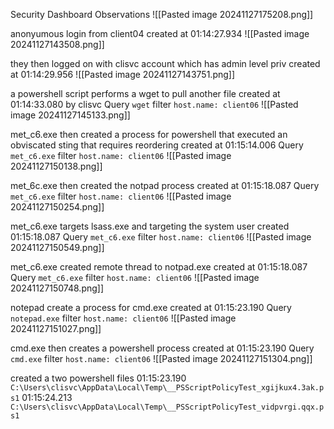 Security Dashboard Observations
![[Pasted image 20241127175208.png]]


anonyumous login from client04
created at 01:14:27.934 
![[Pasted image 20241127143508.png]]


they then logged on with clisvc account which has admin level priv
created at 01:14:29.956
![[Pasted image 20241127143751.png]]

a powershell script performs a wget to pull another file
created at 01:14:33.080 by clisvc
Query `wget` filter `host.name: client06`
![[Pasted image 20241127145133.png]]

met_c6.exe then created a process for powershell that executed an obviscated sting that requires reordering
created at 01:15:14.006 
Query `met_c6.exe` filter `host.name: client06`
![[Pasted image 20241127150138.png]]

met_6c.exe then created the notpad process
created at 01:15:18.087
Query `met_c6.exe` filter `host.name: client06`
![[Pasted image 20241127150254.png]]

met_c6.exe targets lsass.exe and targeting the system user
created  01:15:18.087
Query `met_c6.exe` filter `host.name: client06`
![[Pasted image 20241127150549.png]]

met_c6.exe created remote thread to notpad.exe
created at 01:15:18.087
Query `met_c6.exe` filter `host.name: client06`
![[Pasted image 20241127150748.png]]

notepad create a process for cmd.exe
created at 01:15:23.190
Query `notepad.exe` filter `host.name: client06`
![[Pasted image 20241127151027.png]]

cmd.exe then creates a powershell process
created at 01:15:23.190
Query `cmd.exe` filter `host.name: client06`
![[Pasted image 20241127151304.png]]

created a two powershell files
01:15:23.190 `C:\Users\clisvc\AppData\Local\Temp\__PSScriptPolicyTest_xgijkux4.3ak.ps1`
01:15:24.213 `C:\Users\clisvc\AppData\Local\Temp\__PSScriptPolicyTest_vidpvrgi.qqx.ps1`